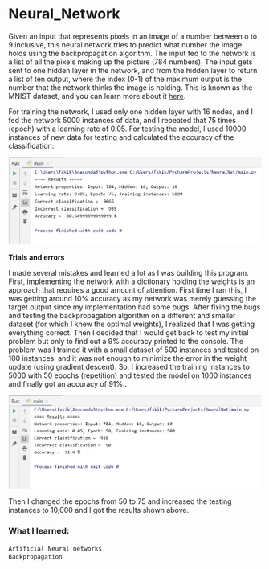 # Neural_Network

Given an input that represents pixels in an image of a number between o to 9 inclusive, this neural network tries to predict what number the image holds using the backpropagation algorithm. The input fed to the network is a list of all the pixels making up the picture (784 numbers). The input gets sent to one hidden layer in the network, and from the hidden layer to return a list of ten output, where the index (0-1) of the maximum output is the number that the network thinks the image is holding.
This is known as the MNIST dataset, and you can learn more about it <a href = "http://yann.lecun.com/exdb/mnist/">here</a>.

For training the network, I used only one hidden layer with 16 nodes, and I fed the network 5000 instances of data, and I repeated that 75 times (epoch) with a learning rate of 0.05. For testing the model, I used 10000 instances of new data for testing and calculated the accuracy of the classification: 



<img src= "./images/picture1.JPG" alt="accuracy1">


<b>Trials and errors</b>

I made several mistakes and learned a lot as I was building this program. First, implementing the network with a dictionary holding the weights is an approach that requires a good amount of attention. First time I ran this, I was getting around 10% accuracy as my network was merely guessing the target output since my implementation had some bugs. After fixing the bugs and testing the backpropagation algorithm on a different and smaller dataset (for which I knew the optimal weights), I realized that I was getting everything correct. Then I decided that I would get back to test my initial problem but only to find out a 9% accuracy printed to the console. The problem was I trained it with a small dataset of 500 instances and tested on 100 instances, and it was not enough to minimize the error in the weight update (using gradient descent). So, I increased the training instances to 5000 with 50 epochs (repetition) and tested the model on 1000 instances and finally got an accuracy of 91%.. 


<img src= "./images/picture2.JPG" alt="accuracy2">


Then I changed the epochs from 50 to 75 and increased the testing instances to 10,000 and I got the results shown above.


### What I learned:
  
    Artificial Neural networks
    Backpropagation
    
